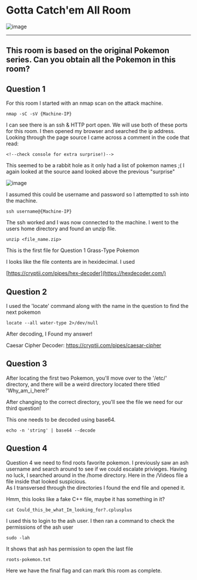 # Gotta Catch'em All Room


![image](https://user-images.githubusercontent.com/71709864/220810615-fbeacb2d-d011-4b65-b7a9-d6e2543b5cff.png)


____________________________________________________________

## This room is based on the original Pokemon series. Can you obtain all the Pokemon in this room?


## Question 1

For this room I started with an nmap scan on the attack machine.

```
nmap -sC -sV {Machine-IP}
```
I can see there is an ssh & HTTP port open. We will use both of these ports for this room.
I then opened my browser and searched the ip address. Looking through the page source I came across 
a comment in the code that read:  

```
<!--check console for extra surprise!)--> 
```
This seemed to be a rabbit hole as it only had a list of pokemon names ;(
I again looked at the source aand looked above the previous "surprise"

![image](https://user-images.githubusercontent.com/71709864/220814080-0b063f36-5633-4bc3-9bdf-a2ab4db83550.png)

I assumed this could be username and password so I attemptted to ssh into the machine.
```
ssh username@{Machine-IP}
```

The ssh worked and I was now connected to the machine. I went to the users home directory and found an 
unzip file.


```
unzip <file_name.zip>
```

This is the first file for Question 1 Grass-Type Pokemon

I looks like the file contents are in hexidecimal. I used

 [https://cryptii.com/pipes/hex-decoder](https://hexdecoder.com/)


## Question 2

I used the 'locate' command along with the name in the question to find the next pokemon

```
locate --all water-type 2>/dev/null
```

After decoding, I Found my answer!

Caesar Cipher Decoder: https://cryptii.com/pipes/caesar-cipher


## Question 3

After locating the first two Pokemon, you'll move over to the '/etc/' directory, and there will be a weird directory located there titled 'Why_am_i_here?'

After changing to the correct directory, you'll see the file we need for our third question!

This one needs to be decoded using base64.

```
echo -n 'string' | base64 --decode
```

## Question 4 

Question 4 we need to find roots favorite pokemon. I previously saw an ash username and search around to 
see if we could escalate privieges. Having no luck, I searched around in the /home directory. Here in the /Videos file 
a file inside that looked suspicious.  
As I transversed through the directories I found the end file and opened it.

Hmm, this looks like a fake C++ file, maybe it has something in it?

```
cat Could_this_be_what_Im_looking_for?.cplusplus
```

I used this to login to the ash user. I then ran a command to check the permissions of the ash user

```
sudo -lah
```
It shows that ash has permission to open the last file 
```
roots-pokemon.txt
```

Here we have the final flag and can mark this room as complete. 

